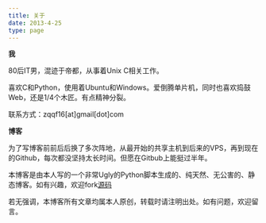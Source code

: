 ```yaml
---
title: 关于
date: 2013-4-25
type: page
---
```


**我**

80后IT男，混迹于帝都，从事着Unix C相关工作。

喜欢C和Python，使用着Ubuntu和Windows。爱倒腾单片机，同时也喜欢捣鼓Web，还是1/4个木匠。有点精神分裂。

联系方式：zqqf16[at]gmail[dot]com


**博客**

为了写博客前前后后换了多次阵地，从最开始的共享主机到后来的VPS，再到现在的Github，每次都没坚持太长时间。但愿在Gitbub上能挺过半年。

本博客是由本人写的一个非常Ugly的Python脚本生成的、纯天然、无公害的、静态博客。如有兴趣，欢迎fork[源码](https://github.com/zqqf16/zqqf16.github.com)

若无强调，本博客所有文章均属本人原创，转载时请注明出处。如有问题，欢迎留言。
